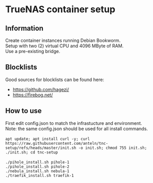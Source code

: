 # TrueNAS container setup

## Information

Create container instances running Debian Bookworm.\
Setup with two (2) virtual CPU and 4096 MByte of RAM.\
Use a pre-existing bridge.

## Blocklists

Good sources for blocklists can be found here:

* <https://github.com/hagezi/>
* <https://firebog.net/>

## How to use

First edit config.json to match the infrastucture and environment.\
Note: the same config.json should be used for all install commands.\
\
`apt update; apt install curl -y; curl https://raw.githubusercontent.com/anteln/tnc-setup/refs/heads/master/init.sh -o init.sh; chmod 755 init.sh; ./init.sh; cd tnc-setup`\
\
`./pihole_install.sh pihole-1`\
`./pihole_install.sh pihole-2`\
`./nebula_install.sh nebula-1`\
`./traefik_install.sh traefik-1`

